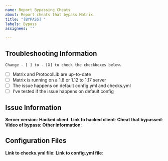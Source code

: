 ```yaml
---
name: Report Bypassing Cheats
about: Report cheats that bypass Matrix.
title: "[BYPASS] "
labels: Bypass
assignees: ''

---
```


## Troubleshooting Information
`Change - [ ] to - [X] to check the checkboxes below.`
- [ ] Matrix and ProtocolLib are up-to-date
- [ ] Matrix is running on a 1.8 or 1.12 to 1.17 server
- [ ] The issue happens on default config.yml and checks.yml
- [ ] I've tested if the issue happens on default config

## Issue Information
**Server version**: 
**Hacked client**: 
**Link to hacked client**: 
**Cheat that bypassed**: 
**Video of bypass**: 
**Other information**: 

## Configuration Files
**Link to checks.yml file**: 
**Link to config.yml file**:
